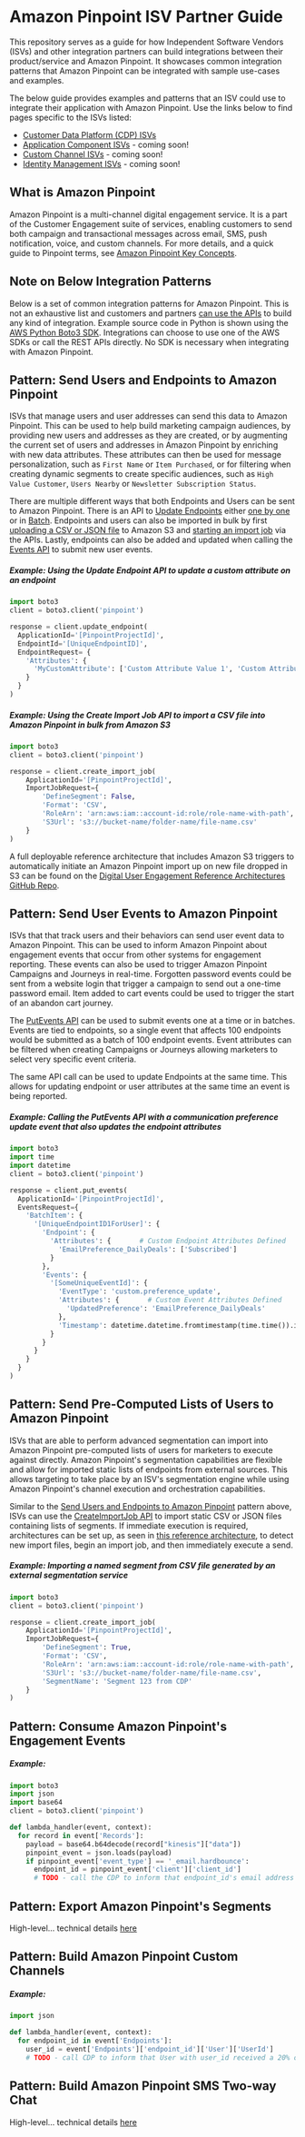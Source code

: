 # Amazon Pinpoint ISV Partner Guide

This repository serves as a guide for how Independent Software Vendors (ISVs) and other integration partners can build integrations between their product/service and Amazon Pinpoint.  It showcases common integration patterns that Amazon Pinpoint can be integrated with sample use-cases and examples.

The below guide provides examples and patterns that an ISV could use to integrate their application with Amazon Pinpoint.  Use the links below to find pages specific to the ISVs listed:
* [Customer Data Platform (CDP) ISVs](cdp/)
* [Application Component ISVs](app/) - coming soon!
* [Custom Channel ISVs](channel/) - coming soon!
* [Identity Management ISVs](identity/) - coming soon!

## What is Amazon Pinpoint
Amazon Pinpoint is a multi-channel digital engagement service. It is a part of the Customer Engagement suite of services, enabling customers to send both campaign and transactional messages across email, SMS, push notification, voice, and custom channels.  For more details, and a quick guide to Pinpoint terms, see [Amazon Pinpoint Key Concepts](pinpoint_detail/README.md).

## Note on Below Integration Patterns

Below is a set of common integration patterns for Amazon Pinpoint.  This is not an exhaustive list and customers and partners [can use the APIs](https://docs.aws.amazon.com/pinpoint/latest/apireference/welcome.html) to build any kind of integration. Example source code in Python is shown using the [AWS Python Boto3 SDK](https://boto3.amazonaws.com/v1/documentation/api/latest/reference/services/pinpoint.html).  Integrations can choose to use one of the AWS SDKs or call the REST APIs directly.  No SDK is necessary when integrating with Amazon Pinpoint.

## Pattern: Send Users and Endpoints to Amazon Pinpoint
ISVs that manage users and user addresses can send this data to Amazon Pinpoint. This can be used to help build marketing campaign audiences, by providing new users and addresses as they are created, or by augmenting the current set of users and addresses in Amazon Pinpoint by enriching with new data attributes.  These attributes can then be used for message personalization, such as `First Name` or `Item Purchased`, or for filtering when creating dynamic segments to create specific audiences, such as `High Value Customer`, `Users Nearby` or `Newsletter Subscription Status`.

There are multiple different ways that both Endpoints and Users can be sent to Amazon Pinpoint. There is an API to [Update Endpoints](https://docs.aws.amazon.com/pinpoint/latest/developerguide/audience-define-endpoints.html) either [one by one](https://docs.aws.amazon.com/pinpoint/latest/apireference/apps-application-id-endpoints-endpoint-id.html#apps-application-id-endpoints-endpoint-idput) or in [Batch](https://docs.aws.amazon.com/pinpoint/latest/apireference/apps-application-id-endpoints.html#apps-application-id-endpointsput).  Endpoints and users can also be imported in bulk by first [uploading a CSV or JSON file](https://docs.aws.amazon.com/pinpoint/latest/developerguide/audience-define-import.html) to Amazon S3 and [starting an import job](https://docs.aws.amazon.com/pinpoint/latest/apireference/apps-application-id-jobs-import.html#apps-application-id-jobs-importpost) via the APIs.  Lastly, endpoints can also be added and updated when calling the [Events API](https://docs.aws.amazon.com/pinpoint/latest/apireference/apps-application-id-events.html#apps-application-id-eventspost) to submit new user events.

##### Example: Using the Update Endpoint API to update a custom attribute on an endpoint
```python
import boto3
client = boto3.client('pinpoint')

response = client.update_endpoint(
  ApplicationId='[PinpointProjectId]',
  EndpointId='[UniqueEndpointID]',
  EndpointRequest= {
    'Attributes': {
      'MyCustomAttribute': ['Custom Attribute Value 1', 'Custom Attribute Value 2']
    }
  }
)
```

##### Example: Using the Create Import Job API to import a CSV file into Amazon Pinpoint in bulk from Amazon S3
```python
import boto3
client = boto3.client('pinpoint')

response = client.create_import_job(
    ApplicationId='[PinpointProjectId]',
    ImportJobRequest={
        'DefineSegment': False,
        'Format': 'CSV',
        'RoleArn': 'arn:aws:iam::account-id:role/role-name-with-path',
        'S3Url': 's3://bucket-name/folder-name/file-name.csv'
    }
)
```
A full deployable reference architecture that includes Amazon S3 triggers to automatically initiate an Amazon Pinpoint import up on new file dropped in S3 can be found on the [Digital User Engagement Reference Architectures GitHub Repo](https://github.com/aws-samples/digital-user-engagement-reference-architectures#Amazon-S3-Triggered-Endpoint-Imports).


## Pattern: Send User Events to Amazon Pinpoint

ISVs that that track users and their behaviors can send user event data to Amazon Pinpoint.  This can be used to inform Amazon Pinpoint about engagement events that occur from other systems for engagement reporting.  These events can also be used to trigger Amazon Pinpoint Campaigns and Journeys in real-time.  Forgotten password events could be sent from a website login that trigger a campaign to send out a one-time password email.  Item added to cart events could be used to trigger the start of an abandon cart journey.

The [PutEvents API](https://docs.aws.amazon.com/pinpoint/latest/apireference/apps-application-id-events.html#apps-application-id-eventspost) can be used to submit events one at a time or in batches.  Events are tied to endpoints, so a single event that affects 100 endpoints would be submitted as a batch of 100 endpoint events.  Event attributes can be filtered when creating Campaigns or Journeys allowing marketers to select very specific event criteria.

The same API call can be used to update Endpoints at the same time.  This allows for updating endpoint or user attributes at the same time an event is being reported.

##### Example: Calling the PutEvents API with a communication preference update event that also updates the endpoint attributes
```python
import boto3
import time
import datetime
client = boto3.client('pinpoint')

response = client.put_events(
  ApplicationId='[PinpointProjectId]',
  EventsRequest={
    'BatchItem': {
      '[UniqueEndpointID1ForUser]': {
        'Endpoint': {
          'Attributes': {       # Custom Endpoint Attributes Defined
            'EmailPreference_DailyDeals': ['Subscribed']
          }
        },
        'Events': {
          '[SomeUniqueEventId]': {
            'EventType': 'custom.preference_update',
            'Attributes': {       # Custom Event Attributes Defined
              'UpdatedPreference': 'EmailPreference_DailyDeals'
            },
            'Timestamp': datetime.datetime.fromtimestamp(time.time()).isoformat()
          }
        }
      }
    }
  }
)
```

## Pattern: Send Pre-Computed Lists of Users to Amazon Pinpoint

ISVs that are able to perform advanced segmentation can import into Amazon Pinpoint pre-computed lists of users for marketers to execute against directly.  Amazon Pinpoint's segmentation capabilities are flexible and allow for imported static lists of endpoints from external sources.  This allows targeting to take place by an ISV's segmentation engine while using Amazon Pinpoint's channel execution and orchestration capabilities.  

Similar to the [Send Users and Endpoints to Amazon Pinpoint](#Pattern-Send-Users-and-Endpoints-to-Amazon-Pinpoint) pattern above, ISVs can use the [CreateImportJob API](https://docs.aws.amazon.com/pinpoint/latest/apireference/apps-application-id-events.html#apps-application-id-eventspost) to import static CSV or JSON files containing lists of segments. If immediate execution is required, architectures can be set up, as seen in [this reference architecture](https://docs.aws.amazon.com/pinpoint/latest/apireference/apps-application-id-events.html#apps-application-id-eventspost), to detect new import files, begin an import job, and then immediately execute a send.

##### Example: Importing a named segment from CSV file generated by an external segmentation service
```python
import boto3
client = boto3.client('pinpoint')

response = client.create_import_job(
    ApplicationId='[PinpointProjectId]',
    ImportJobRequest={
        'DefineSegment': True,
        'Format': 'CSV',
        'RoleArn': 'arn:aws:iam::account-id:role/role-name-with-path',
        'S3Url': 's3://bucket-name/folder-name/file-name.csv',
        'SegmentName': 'Segment 123 from CDP'
    }
)
```


## Pattern: Consume Amazon Pinpoint's Engagement Events

##### Example:
```python
import boto3
import json
import base64
client = boto3.client('pinpoint')

def lambda_handler(event, context):
  for record in event['Records']:
    payload = base64.b64decode(record["kinesis"]["data"])
    pinpoint_event = json.loads(payload)
    if pinpoint_event['event_type'] == '_email.hardbounce':
      endpoint_id = pinpoint_event['client']['client_id']
      # TODO - call the CDP to inform that endpoint_id's email address is invalid

```


## Pattern: Export Amazon Pinpoint's Segments
High-level... technical details [here](export/README.md)

## Pattern: Build Amazon Pinpoint Custom Channels

##### Example:
```python
import json

def lambda_handler(event, context):
  for endpoint_id in event['Endpoints']:
    user_id = event['Endpoints']['endpoint_id']['User']['UserId']
    # TODO - call CDP to inform that User with user_id received a 20% off offer

```

## Pattern: Build Amazon Pinpoint SMS Two-way Chat
High-level... technical details [here](two_way_sms/README.md)
